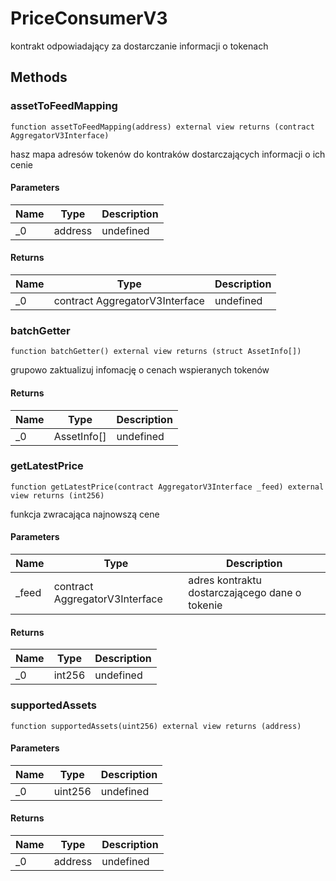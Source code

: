 # PriceConsumerV3





kontrakt odpowiadający za dostarczanie informacji o tokenach



## Methods

### assetToFeedMapping

```solidity
function assetToFeedMapping(address) external view returns (contract AggregatorV3Interface)
```

hasz mapa adresów tokenów do kontraków dostarczających informacji o ich cenie



#### Parameters

| Name | Type | Description |
|---|---|---|
| _0 | address | undefined |

#### Returns

| Name | Type | Description |
|---|---|---|
| _0 | contract AggregatorV3Interface | undefined |

### batchGetter

```solidity
function batchGetter() external view returns (struct AssetInfo[])
```

grupowo zaktualizuj infomację o cenach wspieranych tokenów




#### Returns

| Name | Type | Description |
|---|---|---|
| _0 | AssetInfo[] | undefined |

### getLatestPrice

```solidity
function getLatestPrice(contract AggregatorV3Interface _feed) external view returns (int256)
```

funkcja zwracająca najnowszą cene



#### Parameters

| Name | Type | Description |
|---|---|---|
| _feed | contract AggregatorV3Interface | adres kontraktu dostarczającego dane o tokenie |

#### Returns

| Name | Type | Description |
|---|---|---|
| _0 | int256 | undefined |

### supportedAssets

```solidity
function supportedAssets(uint256) external view returns (address)
```





#### Parameters

| Name | Type | Description |
|---|---|---|
| _0 | uint256 | undefined |

#### Returns

| Name | Type | Description |
|---|---|---|
| _0 | address | undefined |




